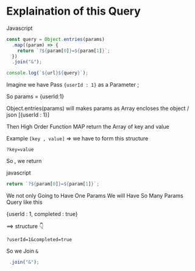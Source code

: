 # Explaination of this Query

Javascript

```javascript
const query = Object.entries(params)
  .map((param) => {
    return `?${param[0]}=${param[1]}`;
  })
  .join("&");

console.log(`${url}${query}`);
```

Imagine we have Pass `{userId : 1}` as a Parameter ;

So params = {userId:1}

Object.entries(params) will makes params as Array encloses the object / json [{userId : 1}]

Then High Order Function MAP return the Array of key and value

Example `[key , value]` => we have to form this structure

`?key=value`

So , we return

javascript

```javascript
return `?${param[0]}=${param[1]}`;
```

We not only Going to Have One Params We will Have So Many Params Query like this

{userId : 1, completed : true}

==> structure 👇

`?userId=1&completed=true`

So we Join `&`

```javascript
 .join("&");
```
